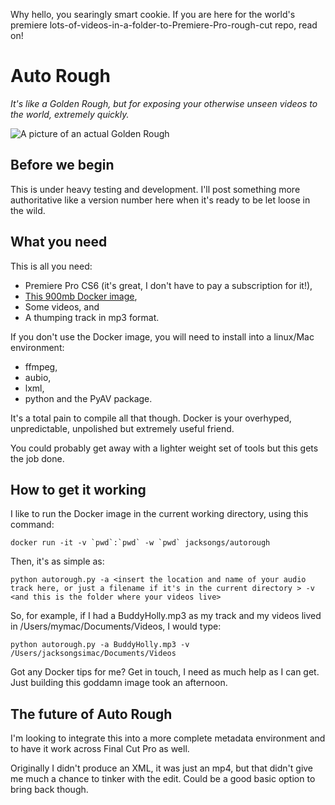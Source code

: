 Why hello, you searingly smart cookie. If you are here for the world's premiere lots-of-videos-in-a-folder-to-Premiere-Pro-rough-cut repo, read on!

Auto Rough
====

*It's like a Golden Rough, but for exposing your otherwise unseen videos to the world, extremely quickly.*

![A picture of an actual Golden Rough](http://theklutzycook.com/wp-content/uploads/2012/09/Golden-Rough.jpg)

Before we begin
----

This is under heavy testing and development. I'll post something more authoritative like a version number here when it's ready to be let loose in the wild.

What you need
----

This is all you need:
*	Premiere Pro CS6 (it's great, I don't have to pay a subscription for it!),
*	[This 900mb Docker image](https://hub.docker.com/r/jacksongs/autorough/),
*	Some videos, and
*	A thumping track in mp3 format.

If you don't use the Docker image, you will need to install into a linux/Mac environment:
*	ffmpeg,
*	aubio,
*	lxml,
*	python and the PyAV package.

It's a total pain to compile all that though. Docker is your overhyped, unpredictable, unpolished but extremely useful friend.

You could probably get away with a lighter weight set of tools but this gets the job done. 

How to get it working
---

I like to run the Docker image in the current working directory, using this command:

	docker run -it -v `pwd`:`pwd` -w `pwd` jacksongs/autorough

Then, it's as simple as:

	python autorough.py -a <insert the location and name of your audio track here, or just a filename if it's in the current directory > -v <and this is the folder where your videos live>

So, for example, if I had a BuddyHolly.mp3 as my track and my videos lived in /Users/mymac/Documents/Videos, I would type:

	python autorough.py -a BuddyHolly.mp3 -v /Users/jacksongsimac/Documents/Videos 

Got any Docker tips for me? Get in touch, I need as much help as I can get. Just building this goddamn image took an afternoon.


The future of Auto Rough
----

I'm looking to integrate this into a more complete metadata environment and to have it work across Final Cut Pro as well.

Originally I didn't produce an XML, it was just an mp4, but that didn't give me much a chance to tinker with the edit. Could be a good basic option to bring back though.